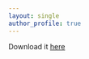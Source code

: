 ```yaml
---
layout: single
author_profile: true
---
```


Download it [here](https://drive.google.com/file/d/16_bixdwOetd2eud4pvrPP9uYVlxw8cyw/view?usp=sharing)
